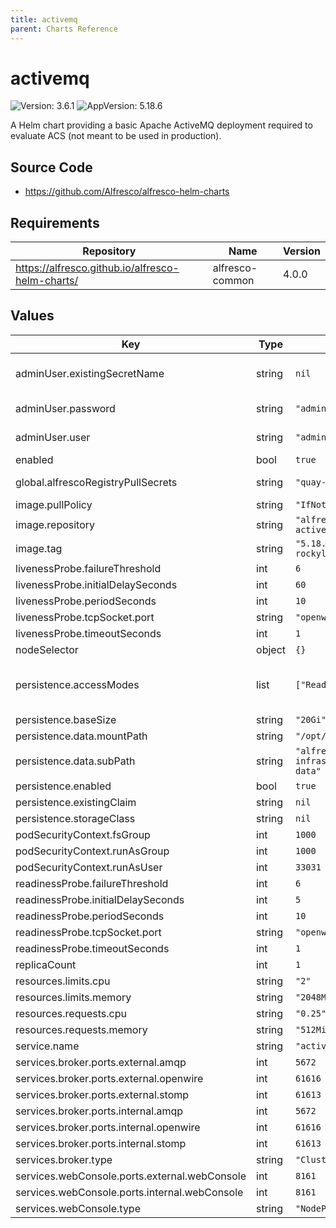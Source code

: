 ```yaml
---
title: activemq
parent: Charts Reference
---
```


# activemq

![Version: 3.6.1](https://img.shields.io/badge/Version-3.6.1-informational?style=flat-square) ![AppVersion: 5.18.6](https://img.shields.io/badge/AppVersion-5.18.6-informational?style=flat-square)

A Helm chart providing a basic Apache ActiveMQ deployment required to evaluate ACS (not meant to be used in production).

## Source Code

* <https://github.com/Alfresco/alfresco-helm-charts>

## Requirements

| Repository | Name | Version |
|------------|------|---------|
| https://alfresco.github.io/alfresco-helm-charts/ | alfresco-common | 4.0.0 |

## Values

| Key | Type | Default | Description |
|-----|------|---------|-------------|
| adminUser.existingSecretName | string | `nil` | An existing kubernetes secret that contains BROKER_USERNAME and BROKER_PASSWORD keys to override the default user credentials |
| adminUser.password | string | `"admin"` | Password for the default user with administrative privileges |
| adminUser.user | string | `"admin"` | Username for the default user with administrative privileges |
| enabled | bool | `true` |  |
| global.alfrescoRegistryPullSecrets | string | `"quay-registry-secret"` | Authenticate to image registry before pulling by providing an existing secret of type kubernetes.io/dockerconfigjson |
| image.pullPolicy | string | `"IfNotPresent"` |  |
| image.repository | string | `"alfresco/alfresco-activemq"` |  |
| image.tag | string | `"5.18.6-jre17-rockylinux8"` |  |
| livenessProbe.failureThreshold | int | `6` |  |
| livenessProbe.initialDelaySeconds | int | `60` |  |
| livenessProbe.periodSeconds | int | `10` |  |
| livenessProbe.tcpSocket.port | string | `"openwire"` |  |
| livenessProbe.timeoutSeconds | int | `1` |  |
| nodeSelector | object | `{}` |  |
| persistence.accessModes | list | `["ReadWriteOnce"]` | defines type of access required by the persistent volume [Access_Modes] (https://kubernetes.io/docs/concepts/storage/persistent-volumes/#access-modes) |
| persistence.baseSize | string | `"20Gi"` |  |
| persistence.data.mountPath | string | `"/opt/activemq/data"` |  |
| persistence.data.subPath | string | `"alfresco-infrastructure/activemq-data"` |  |
| persistence.enabled | bool | `true` |  |
| persistence.existingClaim | string | `nil` |  |
| persistence.storageClass | string | `nil` |  |
| podSecurityContext.fsGroup | int | `1000` |  |
| podSecurityContext.runAsGroup | int | `1000` |  |
| podSecurityContext.runAsUser | int | `33031` |  |
| readinessProbe.failureThreshold | int | `6` |  |
| readinessProbe.initialDelaySeconds | int | `5` |  |
| readinessProbe.periodSeconds | int | `10` |  |
| readinessProbe.tcpSocket.port | string | `"openwire"` |  |
| readinessProbe.timeoutSeconds | int | `1` |  |
| replicaCount | int | `1` |  |
| resources.limits.cpu | string | `"2"` |  |
| resources.limits.memory | string | `"2048Mi"` |  |
| resources.requests.cpu | string | `"0.25"` |  |
| resources.requests.memory | string | `"512Mi"` |  |
| service.name | string | `"activemq"` |  |
| services.broker.ports.external.amqp | int | `5672` |  |
| services.broker.ports.external.openwire | int | `61616` |  |
| services.broker.ports.external.stomp | int | `61613` |  |
| services.broker.ports.internal.amqp | int | `5672` |  |
| services.broker.ports.internal.openwire | int | `61616` |  |
| services.broker.ports.internal.stomp | int | `61613` |  |
| services.broker.type | string | `"ClusterIP"` |  |
| services.webConsole.ports.external.webConsole | int | `8161` |  |
| services.webConsole.ports.internal.webConsole | int | `8161` |  |
| services.webConsole.type | string | `"NodePort"` |  |
